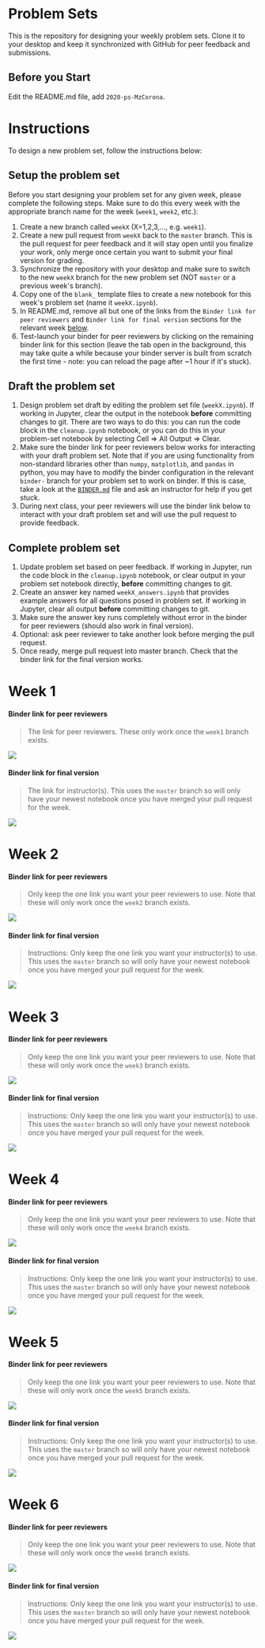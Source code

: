# Problem Sets

This is the repository for designing your weekly problem sets. Clone it to your desktop and keep it synchronized with GitHub for peer feedback and submissions.

## Before you Start

Edit the README.md file, add `2020-ps-MzCorona`.

# Instructions

To design a new problem set, follow the instructions below:

## Setup the problem set

Before you start designing your problem set for any given week, please complete the following steps. Make sure to do this every week with the appropriate branch name for the week (`week1`, `week2`, etc.):

1. Create a new branch called `weekX` (X=1,2,3,..., e.g. `week1`).
2. Create a new pull request from `weekX` back to the `master` branch. This is the pull request for peer feedback and it will stay open until you finalize your work, only merge once certain you want to submit your final version for grading.
3. Synchronize the repository with your desktop and make sure to switch to the new `weekX` branch for the new problem set (NOT `master` or a previous week's branch).
4. Copy one of the `blank_` template files to create a new notebook for this week's problem set (name it `weekX.ipynb`).
5. In README.md, remove all but one of the links from the `Binder link for peer reviewers` and `Binder link for final version` sections for the relevant week [below](#week-1).
6. Test-launch your binder for peer reviewers by clicking on the remaining binder link for this section (leave the tab open in the background, this may take quite a while because your binder server is built from scratch the first time - note: you can reload the page after ~1 hour if it's stuck).

## Draft the problem set

1. Design problem set draft by editing the problem set file (`weekX.ipynb`). If working in Jupyter, clear the output in the notebook **before** committing changes to git. There are two ways to do this: you can run the code block in the `cleanup.ipynb` notebook, or you can do this in your problem-set notebook by selecting Cell => All Output => Clear.
2. Make sure the binder link for peer reviewers below works for interacting with your draft problem set. Note that if you are using functionality from non-standard libraries other than `numpy`, `matplotlib`, and `pandas` in python, you may have to modify the binder configuration in the relevant `binder-` branch for your problem set to work on binder. If this is case, take a look at the [`BINDER.md`](BINDER.md) file and ask an instructor for help if you get stuck.
3. During next class, your peer reviewers will use the binder link below to interact with your draft problem set and will use the pull request to provide feedback.

## Complete problem set

1. Update problem set based on peer feedback. If working in Jupyter, run the code block in the `cleanup.ipynb` notebook, or clear output in your problem set notebook directly, **before** committing changes to git.
2. Create an answer key named `weekX_answers.ipynb` that provides example answers for all questions posed in problem set. If working in Jupyter, clear all output **before** committing changes to git.
3. Make sure the answer key runs completely without error in the binder for peer reviewers (should also work in final version).
4. Optional: ask peer reviewer to take another look before merging the pull request.
5. Once ready, merge pull request into master branch. Check that the binder link for the final version works.

# Week 1

#### Binder link for peer reviewers

> The link for peer reviewers. These only work once the `week1` branch exists.

<a href='https://mybinder.org/v2/gh/CUB-Computational-Tools/2020-ps-MzCorona/binder-python?urlpath=git-pull?repo=https%3A%2F%2Fgithub.com%2FCUB-Computational-Tools%2F2020-ps-MzCorona%26branch%3Dweek1%26urlpath%3Dlab'><img src='https://img.shields.io/badge/launch%20draft-Py+Jupyter%20Lab-red.svg'/></a>

#### Binder link for final version

> The link for instructor(s). This uses the `master` branch so will only have your newest notebook once you have merged your pull request for the week.

<a href='https://mybinder.org/v2/gh/CUB-Computational-Tools/2020-ps-MzCorona/binder-python?urlpath=git-pull?repo=https%3A%2F%2Fgithub.com%2FCUB-Computational-Tools%2F2020-ps-MzCorona%26branch%3Dmaster%26urlpath%3Dlab'><img src='https://img.shields.io/badge/launch%20final-Py+Jupyter%20Lab-red.svg'/></a>


# Week 2

#### Binder link for peer reviewers

> Only keep the one link you want your peer reviewers to use. Note that these will only work once the `week2` branch exists.

<a href='https://mybinder.org/v2/gh/CUB-Computational-Tools/2020-ps-MzCorona/binder-python?urlpath=git-pull?repo=https%3A%2F%2Fgithub.com%2FCUB-Computational-Tools%2F2020-ps-MzCorona%26branch%3Dweek2%26urlpath%3Dlab'><img src='https://img.shields.io/badge/launch%20draft-Py+Jupyter%20Lab-red.svg'/></a>

#### Binder link for final version

> Instructions: Only keep the one link you want your instructor(s) to use. This uses the `master` branch so will only have your newest notebook once you have merged your pull request for the week.

<a href='https://mybinder.org/v2/gh/CUB-Computational-Tools/2020-ps-MzCorona/binder-python?urlpath=git-pull?repo=https%3A%2F%2Fgithub.com%2FCUB-Computational-Tools%2F2020-ps-MzCorona%26branch%3Dmaster%26urlpath%3Dlab'><img src='https://img.shields.io/badge/launch%20final-Py+Jupyter%20Lab-red.svg'/></a>


# Week 3

#### Binder link for peer reviewers

> Only keep the one link you want your peer reviewers to use. Note that these will only work once the `week3` branch exists.

<a href='https://mybinder.org/v2/gh/CUB-Computational-Tools/2020-ps-MzCorona/binder-python?urlpath=git-pull?repo=https%3A%2F%2Fgithub.com%2FCUB-Computational-Tools%2F2020-ps-MzCorona%26branch%3Dweek3%26urlpath%3Dlab'><img src='https://img.shields.io/badge/launch%20draft-Py+Jupyter%20Lab-red.svg'/></a>

#### Binder link for final version

> Instructions: Only keep the one link you want your instructor(s) to use. This uses the `master` branch so will only have your newest notebook once you have merged your pull request for the week.

<a href='https://mybinder.org/v2/gh/CUB-Computational-Tools/2020-ps-MzCorona/binder-python?urlpath=git-pull?repo=https%3A%2F%2Fgithub.com%2FCUB-Computational-Tools%2F2020-ps-MzCorona%26branch%3Dmaster%26urlpath%3Dlab'><img src='https://img.shields.io/badge/launch%20final-Py+Jupyter%20Lab-red.svg'/></a>


# Week 4

#### Binder link for peer reviewers

> Only keep the one link you want your peer reviewers to use. Note that these will only work once the `week4` branch exists.

<a href='https://mybinder.org/v2/gh/CUB-Computational-Tools/2020-ps-MzCorona/binder-python?urlpath=git-pull?repo=https%3A%2F%2Fgithub.com%2FCUB-Computational-Tools%2F2020-ps-MzCorona%26branch%3Dweek4%26urlpath%3Dlab'><img src='https://img.shields.io/badge/launch%20draft-Py+Jupyter%20Lab-red.svg'/></a>

#### Binder link for final version

> Instructions: Only keep the one link you want your instructor(s) to use. This uses the `master` branch so will only have your newest notebook once you have merged your pull request for the week.

<a href='https://mybinder.org/v2/gh/CUB-Computational-Tools/2020-ps-MzCorona/binder-python?urlpath=git-pull?repo=https%3A%2F%2Fgithub.com%2FCUB-Computational-Tools%2F2020-ps-MzCorona%26branch%3Dmaster%26urlpath%3Dlab'><img src='https://img.shields.io/badge/launch%20final-Py+Jupyter%20Lab-red.svg'/></a>


# Week 5

#### Binder link for peer reviewers

> Only keep the one link you want your peer reviewers to use. Note that these will only work once the `week5` branch exists.

<a href='https://mybinder.org/v2/gh/CUB-Computational-Tools/2020-ps-MzCorona/binder-python?urlpath=git-pull?repo=https%3A%2F%2Fgithub.com%2FCUB-Computational-Tools%2F2020-ps-MzCorona%26branch%3Dweek5%26urlpath%3Dlab'><img src='https://img.shields.io/badge/launch%20draft-Py+Jupyter%20Lab-red.svg'/></a>

#### Binder link for final version

> Instructions: Only keep the one link you want your instructor(s) to use. This uses the `master` branch so will only have your newest notebook once you have merged your pull request for the week.

<a href='https://mybinder.org/v2/gh/CUB-Computational-Tools/2020-ps-MzCorona/binder-python?urlpath=git-pull?repo=https%3A%2F%2Fgithub.com%2FCUB-Computational-Tools%2F2020-ps-MzCorona%26branch%3Dmaster%26urlpath%3Dlab'><img src='https://img.shields.io/badge/launch%20final-Py+Jupyter%20Lab-red.svg'/></a>


# Week 6

#### Binder link for peer reviewers

> Only keep the one link you want your peer reviewers to use. Note that these will only work once the `week6` branch exists.

<a href='https://mybinder.org/v2/gh/CUB-Computational-Tools/2020-ps-MzCorona/binder-python?urlpath=git-pull?repo=https%3A%2F%2Fgithub.com%2FCUB-Computational-Tools%2F2020-ps-MzCorona%26branch%3Dweek6%26urlpath%3Dlab'><img src='https://img.shields.io/badge/launch%20draft-Py+Jupyter%20Lab-red.svg'/></a>

#### Binder link for final version

> Instructions: Only keep the one link you want your instructor(s) to use. This uses the `master` branch so will only have your newest notebook once you have merged your pull request for the week.

<a href='https://mybinder.org/v2/gh/CUB-Computational-Tools/2020-ps-MzCorona/binder-python?urlpath=git-pull?repo=https%3A%2F%2Fgithub.com%2FCUB-Computational-Tools%2F2020-ps-MzCorona%26branch%3Dmaster%26urlpath%3Dlab'><img src='https://img.shields.io/badge/launch%20final-Py+Jupyter%20Lab-red.svg'/></a>

